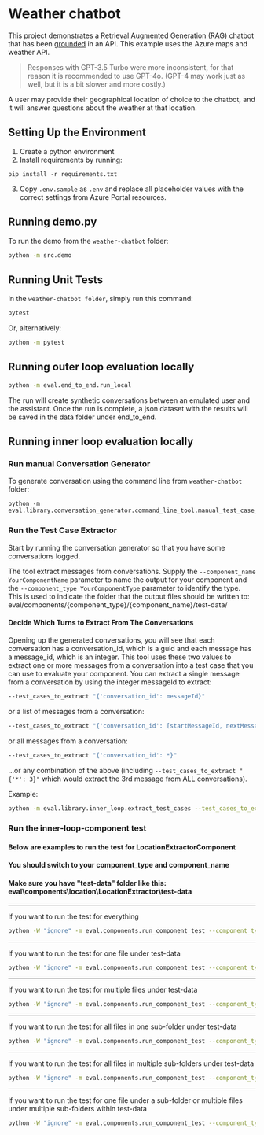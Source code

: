 # Weather chatbot

This project demonstrates a Retrieval Augmented Generation (RAG) chatbot that has been [grounded](https://techcommunity.microsoft.com/t5/fasttrack-for-azure/grounding-llms/ba-p/3843857) in an API. This example uses the Azure maps and weather API.

> Responses with GPT-3.5 Turbo were more inconsistent, for that reason it is recommended to use GPT-4o. (GPT-4 may work just as well, but it is a bit slower and more costly.)

A user may provide their geographical location of choice to the chatbot, and it will answer questions about the weather at that location.

## Setting Up the Environment

1. Create a python environment
2. Install requirements by running: 

```pip install -r requirements.txt```

3. Copy `.env.sample` as `.env` and replace all placeholder values with the correct settings from Azure Portal resources.


## Running demo.py
To run the demo from the `weather-chatbot` folder:


```bash
python -m src.demo
```

## Running Unit Tests

In the `weather-chatbot folder`, simply run this command:

```bash
pytest
```
Or, alternatively:

```bash
python -m pytest
```

## Running outer loop evaluation locally

```cmd
python -m eval.end_to_end.run_local
```

The run will create synthetic conversations between an emulated user and the assistant.
Once the run is complete, a json dataset with the results will be saved in the data folder under end_to_end.

## Running inner loop evaluation locally
### Run manual Conversation Generator

To generate conversation using the command line from `weather-chatbot` folder:

``` 
python -m eval.library.conversation_generator.command_line_tool.manual_test_case_gen_tool
```

### Run the Test Case Extractor

Start by running the conversation generator so that you have some conversations logged.

The tool extract messages from conversations. Supply the
```--component_name YourComponentName``` parameter to name the output for your component and the
```--component_type YourComponentType``` parameter to identify the type. This is used to indicate the folder that
the output files should be written to: eval/components/{component_type}/{component_name}/test-data/

#### Decide Which Turns to Extract From The Conversations

Opening up the generated conversations, you will see that each conversation has a conversation_id, which is a guid and each message has a message_id, which is an integer. This tool uses these two values to extract one or more messages from a conversation into a test case that you can use to evaluate your component.
You can extract a single message from a conversation by using the integer messageId to extract:

```bash
--test_cases_to_extract "{'conversation_id': messageId}"
```

or a list of messages from a conversation:

```bash
--test_cases_to_extract "{'conversation_id': [startMessageId, nextMessageId, endMessageId]}"
```

or all messages from a conversation:

```bash
--test_cases_to_extract "{'conversation_id': *}"
```

 ...or any combination of the above (including ```--test_cases_to_extract "{'*': 3}"``` which would extract the 3rd message from ALL conversations).

Example: 
```bash
python -m eval.library.inner_loop.extract_test_cases --test_cases_to_extract "{'35fe2f005a7e4fa5be2f4e7774e1982d': 3}" --component_type location --component_name LocationExtractor
```

### Run the inner-loop-component test
#### Below are examples to run the test for LocationExtractorComponent
#### You should switch to your component_type and component_name
#### Make sure you have "test-data" folder like this: eval\components\location\LocationExtractor\test-data
-------------------------------------------------------------------------------------
If you want to run the test for everything
```bash
python -W "ignore" -m eval.components.run_component_test --component_type location --component_name LocationExtractor --test_data \*
```
-------------------------------------------------------------------------------------
If you want to run the test for one file under test-data
```bash
python -W "ignore" -m eval.components.run_component_test --component_type location --component_name LocationExtractor --test_data file_name.json
```
-------------------------------------------------------------------------------------
If you want to run the test for multiple files under test-data
```bash
python -W "ignore" -m eval.components.run_component_test --component_type location --component_name LocationExtractor --test_data file_name1.json file_name2.json etc.,
```
-------------------------------------------------------------------------------------
If you want to run the test for all files in one sub-folder under test-data
```bash
python -W "ignore" -m eval.components.run_component_test --component_type location --component_name LocationExtractor --test_data folder_name
```
-------------------------------------------------------------------------------------
If you want to run the test for all files in multiple sub-folders under test-data
```bash
python -W "ignore" -m eval.components.run_component_test --component_type location --component_name LocationExtractor --test_data folder_name1 folder_name2
```
-------------------------------------------------------------------------------------
If you want to run the test for one file under a sub-folder or multiple files under multiple sub-folders within test-data
```bash
python -W "ignore" -m eval.components.run_component_test --component_type location --component_name LocationExtractor --test_data folder_name1/file1.json folder_name2/file2.json
```
